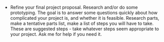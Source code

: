+ Refine your final project proposal. Research and/or do some prototyping. The goal is to answer some questions quickly about how complicated your project is, and whether it is feasible. Research parts, make a tentative parts list, make a list of steps you will have to take. These are suggested steps - take whatever steps seem appropriate to your project. Ask me for help if you need it.
